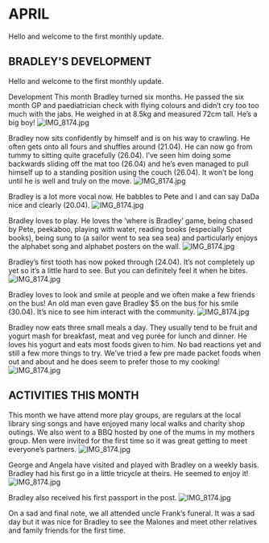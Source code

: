 # APRIL

Hello and welcome to the first monthly update. 

## BRADLEY'S DEVELOPMENT
Hello and welcome to the first monthly update. 

Development
This month Bradley turned six months. He passed the six month GP and paediatrician check with flying colours and didn’t cry too too much with the jabs. He weighed in at 8.5kg and measured 72cm tall. He’s a big boy! 
![IMG_8174.jpg](IMG_8174.jpg "IMG_8174.jpg")

Bradley now sits confidently by himself and is on his way to crawling. He often gets onto all fours and shuffles around (21.04). He can now go from tummy to sitting quite gracefully (26.04). I’ve seen him doing some backwards sliding off the mat too (26.04) and he’s even managed to pull himself up to a standing position using the couch (26.04). It won’t be long until he is well and truly on the move.
![IMG_8174.jpg](IMG_8174.jpg "IMG_8174.jpg")

Bradley is a lot more vocal now. He babbles to Pete and I and can say DaDa nice and clearly (20.04). 
![IMG_8174.jpg](IMG_8174.jpg "IMG_8174.jpg")

Bradley loves to play. He loves the ‘where is Bradley’ game, being chased by Pete, peekaboo, playing with water, reading books (especially Spot books), being sung to (a sailor went to sea sea sea) and particularly enjoys the alphabet song and alphabet posters on the wall.
![IMG_8174.jpg](IMG_8174.jpg "IMG_8174.jpg")

Bradley’s first tooth has now poked through (24.04). It’s not completely up yet so it’s a little hard to see. But you can definitely feel it when he bites. 
![IMG_8174.jpg](IMG_8174.jpg "IMG_8174.jpg")

Bradley loves to look and smile at people and we often make a few friends on the bus! An old man even gave Bradley $5 on the bus for his smile (30.04). It’s nice to see him interact with the community.
![IMG_8174.jpg](IMG_8174.jpg "IMG_8174.jpg")

Bradley now eats three small meals a day. They usually tend to be fruit and yogurt mash for breakfast, meat and veg purée for lunch and dinner. He loves his yogurt and eats most foods given to him. No bad reactions yet and still a few more things to try. We’ve tried a few pre made packet foods when out and about and he does seem to prefer those to my cooking! 
![IMG_8174.jpg](IMG_8174.jpg "IMG_8174.jpg")

## ACTIVITIES THIS MONTH
This month we have attend more play groups, are regulars at the local library sing songs and have enjoyed many local walks and charity shop outings. We also went to a BBQ hosted by one of the mums in my mothers group. Men were invited for the first time so it was great getting to meet everyone’s partners. 
![IMG_8174.jpg](IMG_8174.jpg "IMG_8174.jpg")

George and Angela have visited and played with Bradley on a weekly basis. Bradley had his first go in a little tricycle at theirs. He seemed to enjoy it! 
![IMG_8174.jpg](IMG_8174.jpg "IMG_8174.jpg")

Bradley also received his first passport in the post. 
![IMG_8174.jpg](IMG_8174.jpg "IMG_8174.jpg")

On a sad and final note, we all attended uncle Frank’s funeral. It was a sad day but it was nice for Bradley to see the Malones and meet other relatives and family friends for the first time.
